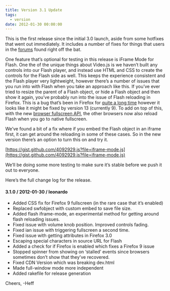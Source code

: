 ```yaml
---
title: Version 3.1 Update
tags:
  - version
date: 2012-01-30 00:00:00
---
```


This is the first release since the initial 3.0 launch, aside from some hotfixes that went out immediately. It includes a number of fixes for things that users in the [forums](http://help.videojs.com) found right off the bat.

One feature that&rsquo;s optional for testing in this release is iFrame Mode for Flash. One the of the unique things about Video.js is we haven&rsquo;t built any controls into our Flash player, and instead use HTML and CSS to create the controls for the Flash side as well. This keeps the experience consistent and the Flash player very lightweight, however there&rsquo;s a number of issues that you run into with Flash when you take an approach like this. If you&rsquo;ve ever tried to resize the parent of a Flash object, or hide a Flash object and then show it again, you&rsquo;ve probably run into the issue of Flash reloading in Firefox. This is a bug that&rsquo;s been in Firefox for [quite a long time](https://bugzilla.mozilla.org/show_bug.cgi?id=90268) however it looks like it might be fixed by version 13 (currently 9). To add on top of this, with the new [browser fullscreen API](https://wiki.mozilla.org/Gecko:FullScreenAPI), the other browsers now also reload Flash when you go to native fullscreen.

We&rsquo;ve found a bit of a fix where if you embed the Flash object in an iframe first, it can get around the reloading in some of these cases. So in the new version there&rsquo;s an option to turn this on and try it.

[https://gist.github.com/4092929.js?file=iframe-mode.js](https://gist.github.com/4092929.js?file=iframe-mode.js)

We&rsquo;ll be doing some more testing to make sure it&rsquo;s stable before we push it out to everyone.

Here&rsquo;s the full change log for the release.

#### 3.1.0 / 2012-01-30 / leonardo

*   Added CSS fix for Firefox 9 fullscreen (in the rare case that it&rsquo;s enabled)
*   Replaced swfobject with custom embed to save file size.
*   Added flash iframe-mode, an experimental method for getting around flash reloading issues.
*   Fixed issue with volume knob position. Improved controls fading.
*   Fixed ian issue with triggering fullscreen a second time.
*   Fixed issue with getting attributes in Firefox 3.0
*   Escaping special characters in source URL for Flash
*   Added a check for if Firefox is enabled which fixes a Firefox 9 issue
*   Stopped spinner from showing on &lsquo;stalled&rsquo; events since browsers sometimes don&rsquo;t show that they&rsquo;ve recovered.
*   Fixed CDN Version which was breaking dev.html
*   Made full-window mode more independent
*   Added rakefile for release generation

Cheers,
 -Heff